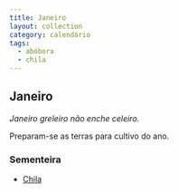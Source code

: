 ```yaml
---
title: Janeiro
layout: collection
category: calendário
tags:
  - abóbora
  - chila
---
```


## Janeiro

_Janeiro greleiro não enche celeiro._

Preparam-se as terras para cultivo do ano.

### Sementeira

* [Chila][1]

[1]: {{site.url}}/culturas/abobora/
